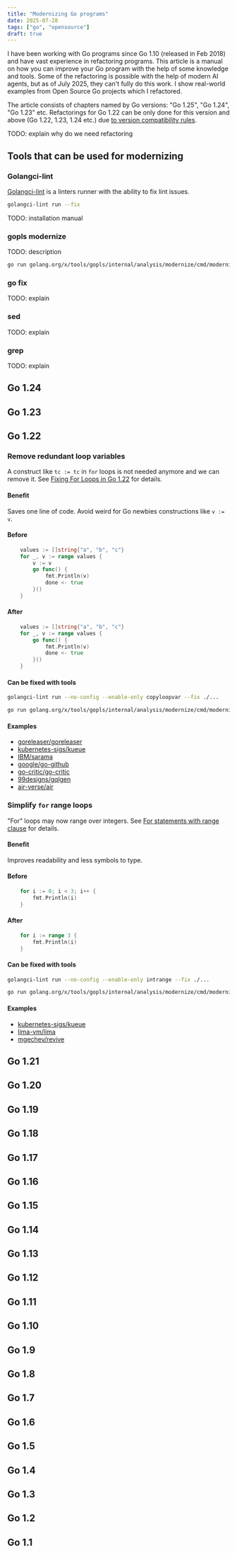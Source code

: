 ```yaml
---
title: "Modernizing Go programs"
date: 2025-07-28
tags: ["go", "opensource"]
draft: true
---
```


I have been working with Go programs since Go 1.10 (released in Feb 2018) and have vast experience in refactoring programs.
This article is a manual on how you can improve your Go program with the help of some knowledge and tools.
Some of the refactoring is possible with the help of modern AI agents, but as of July 2025, they can't fully do this work.
I show real-world examples from Open Source Go projects which I refactored.

<!--more-->

The article consists of chapters named by Go versions: "Go 1.25", "Go 1.24", "Go 1.23" etc.
Refactorings for Go 1.22 can be only done for this version and above (Go 1.22, 1.23, 1.24 etc.) due [to version compatibility rules](https://go.dev/doc/go1compat).

TODO: explain why do we need refactoring

## Tools that can be used for modernizing

### Golangci-lint

[Golangci-lint](https://golangci-lint.run/) is a linters runner with the ability to fix lint issues.

```sh
golangci-lint run --fix
```

TODO: installation manual

### gopls modernize

TODO: description

```sh
go run golang.org/x/tools/gopls/internal/analysis/modernize/cmd/modernize@latest -fix -test ./...
```

### go fix

TODO: explain

### sed

TODO: explain

### grep

TODO: explain

## Go 1.24


## Go 1.23


## Go 1.22

### Remove redundant loop variables

A construct like `tc := tc` in `for` loops is not needed anymore and we can remove it.
See [Fixing For Loops in Go 1.22](https://go.dev/blog/loopvar-preview) for details.

#### Benefit

Saves one line of code. Avoid weird for Go newbies constructions like `v := v`.

#### Before

```go
	values := []string{"a", "b", "c"}
	for _, v := range values {
		v := v
		go func() {
			fmt.Println(v)
			done <- true
		}()
	}
```

#### After

```go
	values := []string{"a", "b", "c"}
	for _, v := range values {
		go func() {
			fmt.Println(v)
			done <- true
		}()
	}
```

#### Can be fixed with tools


```sh
golangci-lint run --no-config --enable-only copyloopvar --fix ./...
```

```sh
go run golang.org/x/tools/gopls/internal/analysis/modernize/cmd/modernize@latest -category forvar --fix ./...
```


#### Examples

- [goreleaser/goreleaser](https://github.com/goreleaser/goreleaser/pull/4856/files#diff-3756619488c8c0f0c0300fc0cdcfecbb39c2a7bcb4fe4b3ac5305c6057512986L486)
- [kubernetes-sigs/kueue](https://github.com/kubernetes-sigs/kueue/pull/1946/files#diff-22ad2263a86a607fd28df7741c704614d0f34e208b5270153aa39427e4325fb3L203)
- [IBM/sarama](https://github.com/IBM/sarama/pull/3214/files#diff-cb488ad8239edeaaf8b0c1f469cc15c03fde53cbf22ee996e2f3922b3cc6a0c9L426)
- [google/go-github](https://github.com/google/go-github/pull/3537/files#diff-0f446fb8e4e16b655368f9f1c774d667d5528c9b3103f35481f704e2e33a925fL292)
- [go-critic/go-critic](https://github.com/go-critic/go-critic/pull/1459/files#diff-c2dfb8c940e1232344ce37c2a5942712765d9acf23d43c89345feb81fdbeeb13L43)
- [99designs/gqlgen](https://github.com/99designs/gqlgen/pull/3387/files#diff-fa4826c514673a47321901386ae757f00b2faa73d1433d8dacfc836f4928829aL44)
- [air-verse/air](https://github.com/air-verse/air/pull/682/files#diff-0c22297be1ae696feec687c4dc3d1f425a6ff6c7dfd47d1d2a2275c32d3da14aL96)

### Simplify `for` range loops

"For" loops may now range over integers.
See [For statements with range clause](https://go.dev/ref/spec#For_range) for details.

#### Benefit

Improves readability and less symbols to type.

#### Before

```go
	for i := 0; i < 3; i++ {
		fmt.Println(i)
	}
```

#### After

```go
	for i := range 3 {
		fmt.Println(i)
	}
```

#### Can be fixed with tools


```sh
golangci-lint run --no-config --enable-only intrange --fix ./...
```

```sh
go run golang.org/x/tools/gopls/internal/analysis/modernize/cmd/modernize@latest -category rangeint --fix ./...
```


#### Examples

- [kubernetes-sigs/kueue](https://github.com/kubernetes-sigs/kueue/pull/5914/files#diff-539f3fc7450aa4c1e6682c00a20c862a4d603225852fdd26bce2fbe6d60ed044R148)
- [lima-vm/lima](https://github.com/lima-vm/lima/pull/3399/files#diff-4fe57274e3aa074c4ccca2967546e5ad77ec58165d477f30560bef494c637e4dR180)
- [mgechev/revive](https://github.com/mgechev/revive/pull/1282/files#diff-75fa8cea7543dbb0e07700624e2760869a23cc2004dcb834e3e5a84739d25519L157)


## Go 1.21


## Go 1.20


## Go 1.19


## Go 1.18


## Go 1.17


## Go 1.16


## Go 1.15


## Go 1.14


## Go 1.13


## Go 1.12


## Go 1.11


## Go 1.10


## Go 1.9


## Go 1.8


## Go 1.7


## Go 1.6


## Go 1.5


## Go 1.4


## Go 1.3


## Go 1.2


## Go 1.1


